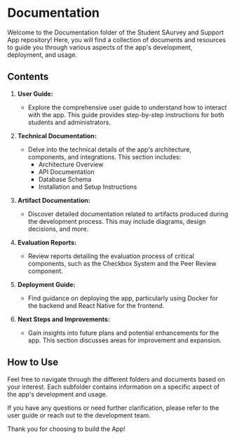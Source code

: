 # Documentation

Welcome to the Documentation folder of the Student SAurvey and Support App repository! Here, you will find a collection of documents and resources to guide you through various aspects of the app's development, deployment, and usage.

## Contents

1. **User Guide:**
   - Explore the comprehensive user guide to understand how to interact with the app. This guide provides step-by-step instructions for both students and administrators.

2. **Technical Documentation:**
   - Delve into the technical details of the app's architecture, components, and integrations. This section includes:
     - Architecture Overview
     - API Documentation
     - Database Schema
     - Installation and Setup Instructions

3. **Artifact Documentation:**
   - Discover detailed documentation related to artifacts produced during the development process. This may include diagrams, design decisions, and more.

4. **Evaluation Reports:**
   - Review reports detailing the evaluation process of critical components, such as the Checkbox System and the Peer Review component.

5. **Deployment Guide:**
   - Find guidance on deploying the app, particularly using Docker for the backend and React Native for the frontend.

6. **Next Steps and Improvements:**
   - Gain insights into future plans and potential enhancements for the app. This section discusses areas for improvement and expansion.

## How to Use

Feel free to navigate through the different folders and documents based on your interest. Each subfolder contains information on a specific aspect of the app's development and usage.

If you have any questions or need further clarification, please refer to the user guide or reach out to the development team.

Thank you for choosing to build the App!
